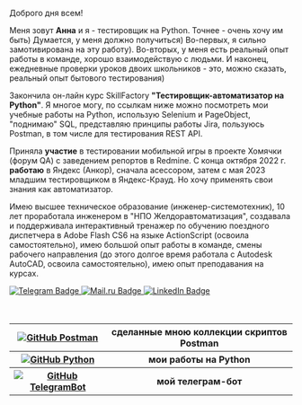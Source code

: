 <div>
<p>   Доброго дня всем!
<p>   Меня зовут <b> Анна</b> и я - тестировщик на Python. Точнее - очень хочу им быть) Думается, у меня должно получиться) Во-первых, я сильно замотивирована на эту работу). Во-вторых, у меня есть реальный опыт работы в команде, хорошо взаимодействую с людьми. И наконец, ежедневные проверки уроков двоих школьников - это, можно сказать, реальный опыт бытового тестирования) 
<p>   Закончила он-лайн курс SkillFactory <b>"Тестировщик-автоматизатор на Python"</b>. Я многое могу, по ссылкам ниже можно посмотреть мои учебные работы на Python, использую Selenium и PageObject, "поднимаю" SQL, представляю принципы работы Jira, пользуюсь Postman, в том числе для тестирования REST API. 
<p>   Приняла <b>участие</b> в тестировании мобильной игры в проекте Хомячки (форум QA) с заведением репортов в Redmine. С конца октября 2022 г. <b>работаю</b> в Яндекс (Анкор), сначала асессором, затем с мая 2023 младшим тестировщиком в Яндекс-Крауд. Но хочу применять свои знания как автоматизатор.
<p>   Имею высшее техническое образование (инженер-системотехник), 10 лет проработала инженером в "НПО Желдоравтоматизация", создавала и поддерживала интерактивный тренажер по обучению поездного диспетчера в Adobe Flash CS6 на языке ActionScript (освоила самостоятельно), имею большой опыт работы в команде, смены рабочего направления (до этого долгое время работала с Autodesk AutoCAD, освоила самостоятельно), имею опыт преподавания на курсах.
</div>
<div id="badges">
<a href="https://t.me/Anna_AnKo">
    <img src="https://img.shields.io/badge/Telegram-white?style=for-the-badge&logo=Telegram&logoColor=white" alt="Telegram Badge"/>
  </a>
<a href="mailto:anabel@list.ru">
    <img src="https://img.shields.io/badge/Mail.ru-white?style=for-the-badge&logo=Mail.ru&logoColor=blue" alt="Mail.ru Badge"/>
  </a>
<a href="https://www.linkedin.com/in/anna-kozlova-bb1548228/">
    <img src="https://img.shields.io/badge/LinkedIn-blue?style=for-the-badge&logo=linkedin&logoColor=white" alt="LinkedIn Badge"/>
  </a>
  <br>
  </div>
  <br><br>
  <div>
  <table>
  <tr>
    <th><a href="https://github.com/Anna-AK/Postman">
    <img src="https://voyager.postman.com/logo/postman-logo-icon-orange.svg" alt="GitHub Postman"></a>
  </th><th> <a hreef="https://github.com/Anna-AK/Postman"> сделанные мною коллекции скриптов Postman </a></th></tr>
  <tr>
  <tr>
    <th><a href="https://github.com/Anna-AK/Python">
    <img src="https://img.shields.io/badge/Python-blue?style=for-the-badge&logo=Python&logoColor=white" alt="GitHub Python">
  </a></th><th><a hreef="https://github.com/Anna-AK/Python"> мои работы на Python </a> </th></tr>
 <tr>
    <th><a href="https://github.com/Anna-AK/TelegramBot">
    <img src="https://img.shields.io/badge/TelegramBot-blue?style=for-the-badge&logo=Telegram&logoColor=white" alt="GitHub TelegramBot">
  </a></th><th><a hreef="https://github.com/Anna-AK/TelegramBot"> мой телеграм-бот </a></th></tr>
</table>
